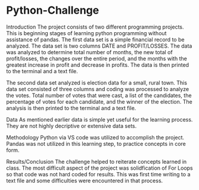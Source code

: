 # Python-Challenge

Introduction
The project consists of two different programming projects.  This is beginning stages of learning python programming without assistance of pandas.  The first data set is a simple financial record to be analyzed.  The data set is two columns DATE and PROFIT/LOSSES.  The data was analyzed to determine total number of months, the new total of profit/losses, the changes over the entire period, and the months with the greatest increase in profit and decrease in profits.  The data is then printed to the terminal and a text file.  

The second data set analyzed is election data for a small, rural town.  This data set consisted of three columns and coding was processed to analyze the votes.  Total number of votes that were cast, a list of the candidates, the percentage of votes for each candidate, and the winner of the election.  The analysis is then printed to the terminal and a text file.  

Data
As mentioned earlier data is simple yet useful for the learning process.  They are not highly decriptive or extensive data sets.  

Methodology
Python via VS code was utilized to accomplish the project.  Pandas was not utilized in this learning step, to practice concepts in core form.  

Results/Conclusion
The challenge helped to reiterate concepts learned in class.  The most difficult aspect of the project was solidfication of For Loops so that code was not hard coded for results.  This was first time writing to a text file and some difficulties were encountered in that process.   
